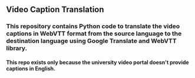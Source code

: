 ## Video Caption Translation
### This repository contains Python code to translate the video captions in WebVTT format from the source language to the destination language using Google Translate and WebVTT library.
#### This repo exists only because the university video portal doesn't provide captions in English.
